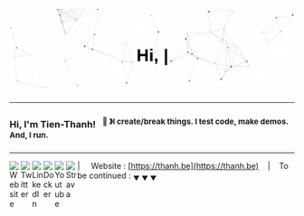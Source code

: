 <p align="center">
  <img src="https://raw.githubusercontent.com/t-thanh/t-thanh/master/profile.gif" alt="gif">
</p>

----

### Hi, I'm Tien-Thanh! &nbsp;&nbsp;<sup>👾 &#12299;I create/break things. I test code, make demos. And, I run.</sup>

----

<a href="https://thanh.be/">
  <img align="left" alt="Website" width="20px" src="https://cdn.jsdelivr.net/npm/simple-icons@3.13.0/icons/googlechrome.svg" />
</a>
<a href="https://twitter.com/learnative">
  <img align="left" alt="Twitter" width="20px" src="https://cdn.jsdelivr.net/npm/simple-icons@v3/icons/twitter.svg" />
</a>
<a href="https://linkedin.com/in/tienthanh">
  <img align="left" alt="LinkedIn" width="20px" src="https://cdn.jsdelivr.net/npm/simple-icons@v3/icons/linkedin.svg" />
</a>
<a href="https://hub.docker.com/u/nttputus">
  <img align="left" alt="Docker" width="20px" src="https://cdn.jsdelivr.net/npm/simple-icons@3.13.0/icons/docker.svg" />
</a>
<a href="https://www.youtube.com/user/nttputus">
  <img align="left" alt="Youtube" width="20px" src="https://cdn.jsdelivr.net/npm/simple-icons@3.13.0/icons/youtube.svg" />
</a>
<a href="https://www.strava.com/athletes/48046144">
  <img align="left" alt="Strava" width="20px" src="https://cdn.jsdelivr.net/npm/simple-icons@3.13.0/icons/strava.svg" />
</a>

| &nbsp;&nbsp;&nbsp; Website : [https://thanh.be](https://thanh.be) &nbsp;&nbsp;&nbsp;|&nbsp;&nbsp;&nbsp; To be continued : <sub>&#9660; &#9660; &#9660;</sub>
